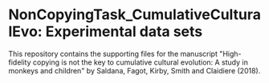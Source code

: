 # NonCopyingTask_CumulativeCulturalEvo: Experimental data sets

This repository contains the supporting files for the manuscript "High-fidelity copying is not the key to cumulative cultural evolution: A study in monkeys and children" by Saldana, Fagot, Kirby, Smith and Claidiere (2018).
